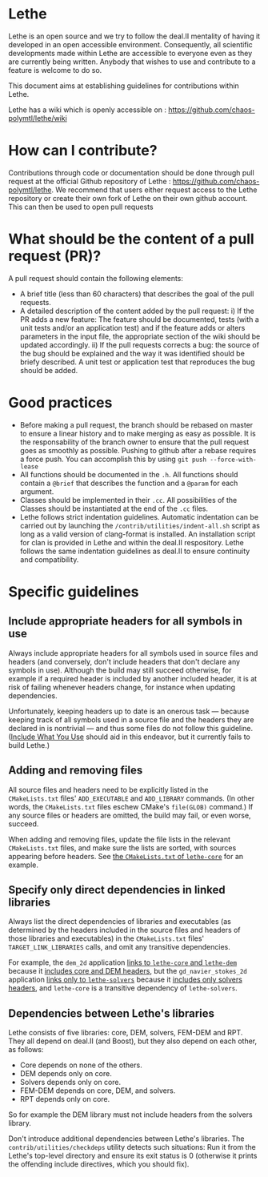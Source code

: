 # Lethe

Lethe is an open source and we try to follow the deal.II mentality of having it
developed in an open accessible environment. Consequently, all scientific
developments made within Lethe are accessible to everyone even as they are
currently being written. Anybody that wishes to use and contribute to a feature
is welcome to do so.

This document aims at establishing guidelines for contributions within
Lethe.

Lethe has a wiki which is openly accessible on : https://github.com/chaos-polymtl/lethe/wiki


# How can I contribute?

Contributions through code or documentation should be done through pull
request at the official Github repository of Lethe : https://github.com/chaos-polymtl/lethe.
We recommend that users either request access to the Lethe repository or
create their own fork of Lethe on their own github account. This can then be
used to open pull requests

# What should be the content of a pull request (PR)?

A pull request should contain the following elements:

- A brief title (less than 60 characters) that describes the goal of the pull
requests.
- A detailed description of the content added by the pull request:
i) If the PR adds a new feature: The feature should be documented, tests (with
  a unit tests and/or an application test) and if the feature adds or alters
  parameters in the input file, the appropriate section of the wiki should
  be updated accordingly.
ii) If the pull requests corrects a bug: the source of the bug should be
explained and the way it was identified should be briefy described. A unit
test or application test that reproduces the bug should be added.

# Good practices

- Before making a pull request, the branch should be rebased on master to ensure
a linear history and to make merging as easy as possible. It is the responsability
of the branch owner to ensure that the pull request goes as smoothly as possible.
Pushing to github after a rebase requires a force push. You can accomplish
this by using `git push --force-with-lease`
- All functions should be documented in the `.h`. All functions should contain
a `@brief` that describes the function and a `@param` for each argument.
- Classes should be implemented in their `.cc`. All possibilities of the Classes
should be instantiated at the end of the `.cc` files.
- Lethe follows strict indentation guidelines. Automatic indentation can be
carried out by launching the `/contrib/utilities/indent-all.sh` script as
long as a valid version of clang-format is installed. An installation script for
clan is provided in Lethe and within the deal.II respository. Lethe follows the
same indentation guidelines as deal.II to ensure continuity and compatibility.

# Specific guidelines

## Include appropriate headers for all symbols in use

Always include appropriate headers for all symbols used in source files
and headers (and conversely, don't include headers that don't declare
any symbols in use).
Although the build may still succeed otherwise, for example if a
required header is included by another included header, it is at risk of
failing whenever headers change, for instance when updating
dependencies.

Unfortunately, keeping headers up to date is an onerous task — because
keeping track of all symbols used in a source file and the headers they
are declared in is nontrivial — and thus some files do not follow this
guideline.
([Include What You Use][] should aid in this endeavor, but it currently
fails to build Lethe.)

[Include What You Use]: https://github.com/include-what-you-use/include-what-you-use

## Adding and removing files

All source files and headers need to be explicitly listed in the
`CMakeLists.txt` files' `ADD_EXECUTABLE` and `ADD_LIBRARY` commands.
(In other words, the `CMakeLists.txt` files eschew CMake's `file(GLOB)`
command.)
If any source files or headers are omitted, the build may fail, or even
worse, succeed.

When adding and removing files, update the file lists in the relevant
`CMakeLists.txt` files, and make sure the lists are sorted, with sources
appearing before headers.
See [the `CMakeLists.txt` of `lethe-core`](source/core/CMakeLists.txt)
for an example.

## Specify only direct dependencies in linked libraries

Always list the direct dependencies of libraries and executables (as
determined by the headers included in the source files and headers of
those libraries and executables) in the `CMakeLists.txt` files'
`TARGET_LINK_LIBRARIES` calls, and omit any transitive dependencies.

For example, the `dem_2d` application
[links to `lethe-core` and `lethe-dem`](applications/dem_2d/CMakeLists.txt)
because it
[includes core and DEM headers](applications/dem_2d/dem_2d.cc),
but the `gd_navier_stokes_2d` application
[links only to `lethe-solvers`](applications/gd_navier_stokes_2d/CMakeLists.txt)
because it
[includes only solvers headers](applications/gd_navier_stokes_2d/gd_navier_stokes_2d.cc),
and `lethe-core` is a transitive dependency of `lethe-solvers`.

## Dependencies between Lethe's libraries

Lethe consists of five libraries: core, DEM, solvers, FEM-DEM and RPT.
They all depend on deal.II (and Boost), but they also depend on each
other, as follows:

- Core depends on none of the others.
- DEM depends only on core.
- Solvers depends only on core.
- FEM-DEM depends on core, DEM, and solvers.
- RPT depends only on core.

So for example the DEM library must not include headers from the solvers
library.

Don't introduce additional dependencies between Lethe's libraries.
The `contrib/utilities/checkdeps` utility detects such situations:
Run it from the Lethe's top-level directory and ensure its exit status
is 0 (otherwise it prints the offending include directives, which you
should fix).
